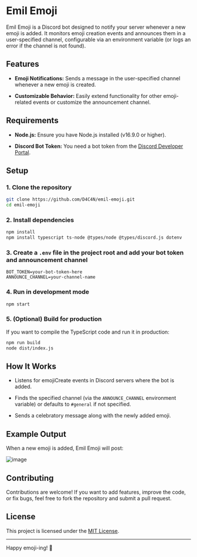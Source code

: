 # Emil Emoji

Emil Emoji is a Discord bot designed to notify your server whenever a new emoji is added. It monitors emoji creation events and announces them in a user-specified channel, configurable via an environment variable (or logs an error if the channel is not found).

## Features

- **Emoji Notifications:** Sends a message in the user-specified channel whenever a new emoji is created.

- **Customizable Behavior:** Easily extend functionality for other emoji-related events or customize the announcement channel.

## Requirements

- **Node.js:** Ensure you have Node.js installed (v16.9.0 or higher).

- **Discord Bot Token:** You need a bot token from the [Discord Developer Portal](https://discord.com/developers/docs/intro).

## Setup

### 1. Clone the repository
  
```bash
git clone https://github.com/D4C4N/emil-emoji.git
cd emil-emoji
```

### 2. Install dependencies

```bash
npm install
npm install typescript ts-node @types/node @types/discord.js dotenv
```

### 3. Create a `.env` file in the project root and add your bot token and announcement channel

```env
BOT_TOKEN=your-bot-token-here
ANNOUNCE_CHANNEL=your-channel-name
```

### 4. Run in development mode

```bash
npm start
```

### 5. (Optional) Build for production

If you want to compile the TypeScript code and run it in production:

```bash
npm run build
node dist/index.js
```

## How It Works

- Listens for emojiCreate events in Discord servers where the bot is added.

- Finds the specified channel (via the `ANNOUNCE_CHANNEL` environment variable) or defaults to `#general` if not specified.

- Sends a celebratory message along with the newly added emoji.

## Example Output

When a new emoji is added, Emil Emoji will post:

![image](https://github.com/user-attachments/assets/04fd2b1a-8c20-462b-a632-7ad2855a8afd)

## Contributing

Contributions are welcome! If you want to add features, improve the code, or fix bugs, feel free to fork the repository and submit a pull request.

## License

This project is licensed under the [MIT License](https://opensource.org/license/mit).

---

Happy emoji-ing! 🚀
